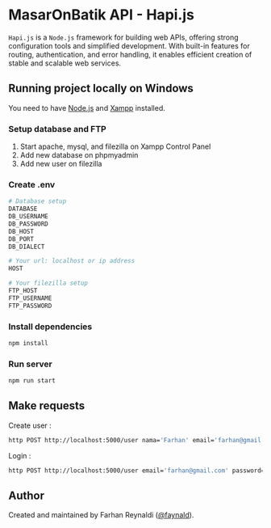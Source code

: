# MasarOnBatik API - Hapi.js

`Hapi.js` is a `Node.js` framework for building web APIs, offering strong configuration tools and simplified development. With built-in features for routing, authentication, and error handling, it enables efficient creation of stable and scalable web services.

## Running project locally on Windows

You need to have [Node.js](https://nodejs.org) and [Xampp](https://www.apachefriends.org/) installed.

### Setup database and FTP
1. Start apache, mysql, and filezilla on Xampp Control Panel
2. Add new database on phpmyadmin
3. Add new user on filezilla 

### Create .env

```sh
# Database setup
DATABASE
DB_USERNAME
DB_PASSWORD
DB_HOST
DB_PORT
DB_DIALECT

# Your url: localhost or ip address
HOST

# Your filezilla setup
FTP_HOST
FTP_USERNAME
FTP_PASSWORD
```

### Install dependencies

```sh
npm install
```

### Run server

```sh
npm run start
```

## Make requests

Create user :

```sh
http POST http://localhost:5000/user nama='Farhan' email='farhan@gmail.com' password='farhan' telepon='081234567890'
```

Login :

```sh
http POST http://localhost:5000/user email='farhan@gmail.com' password='farhan'
```

## Author

Created and maintained by Farhan Reynaldi ([@faynald](https://github.com/faynald)).

